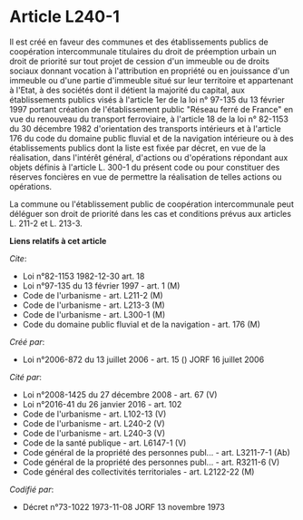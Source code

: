# Article L240-1

Il est créé en faveur des communes et des établissements publics de coopération intercommunale titulaires du droit de
préemption urbain un droit de priorité sur tout projet de cession d'un immeuble ou de droits sociaux donnant vocation à
l'attribution en propriété ou en jouissance d'un immeuble ou d'une partie d'immeuble situé sur leur territoire et appartenant
à l'Etat, à des sociétés dont il détient la majorité du capital, aux établissements publics visés à l'article 1er de la loi
n° 97-135 du 13 février 1997 portant création de l'établissement public "Réseau ferré de France" en vue du renouveau du
transport ferroviaire, à l'article 18 de la loi n° 82-1153 du 30 décembre 1982 d'orientation des transports intérieurs et à
l'article 176 du code du domaine public fluvial et de la navigation intérieure ou à des établissements publics dont la liste
est fixée par décret, en vue de la réalisation, dans l'intérêt général, d'actions ou d'opérations répondant aux objets
définis à l'article L. 300-1 du présent code ou pour constituer des réserves foncières en vue de permettre la réalisation de
telles actions ou opérations.

La commune ou l'établissement public de coopération intercommunale peut déléguer son droit de priorité dans les cas et
conditions prévus aux articles L. 211-2 et L. 213-3.

**Liens relatifs à cet article**

_Cite_:

  - Loi n°82-1153 1982-12-30 art. 18
  - Loi n°97-135 du 13 février 1997 - art. 1 (M)
  - Code de l'urbanisme - art. L211-2 (M)
  - Code de l'urbanisme - art. L213-3 (M)
  - Code de l'urbanisme - art. L300-1 (M)
  - Code du domaine public fluvial et de la navigation - art. 176 (M)

_Créé par_:

  - Loi n°2006-872 du 13 juillet 2006 - art. 15 () JORF 16 juillet 2006

_Cité par_:

  - Loi n°2008-1425 du 27 décembre 2008 - art. 67 (V)
  - Loi n°2016-41 du 26 janvier 2016 - art. 102
  - Code de l'urbanisme - art. L102-13 (V)
  - Code de l'urbanisme - art. L240-2 (V)
  - Code de l'urbanisme - art. L240-3 (V)
  - Code de la santé publique - art. L6147-1 (V)
  - Code général de la propriété des personnes publ... - art. L3211-7-1 (Ab)
  - Code général de la propriété des personnes publ... - art. R3211-6 (V)
  - Code général des collectivités territoriales - art. L2122-22 (M)

_Codifié par_:

  - Décret n°73-1022 1973-11-08 JORF 13 novembre 1973
